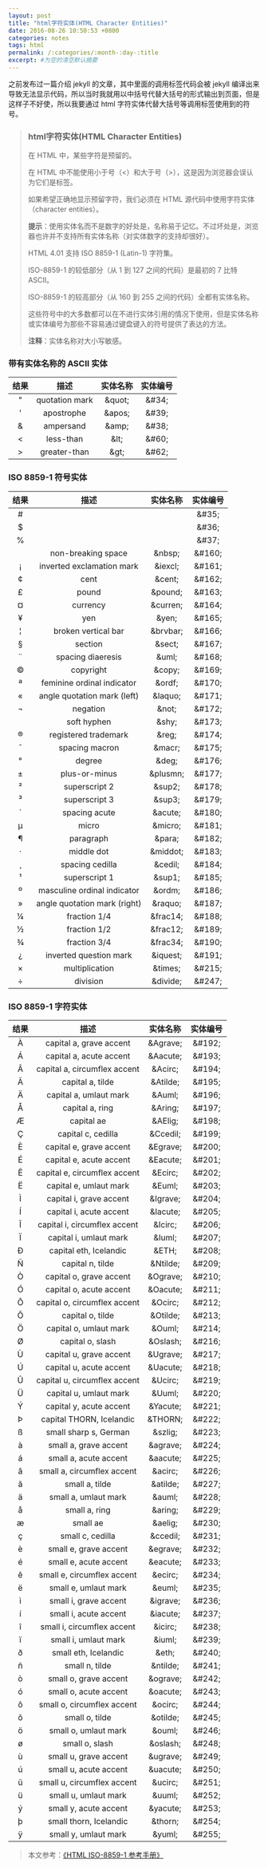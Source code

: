 ```yaml
---
layout: post
title: "html字符实体(HTML Character Entities)"
date: 2016-08-26 10:50:53 +0800
categories: notes
tags: html
permalink: /:categories/:month-:day-:title
excerpt: #为空的清空默认摘要
---
```

之前发布过一篇介绍 jekyll 的文章，其中里面的调用标签代码会被 jekyll 编译出来导致无法显示代码，所以当时我就用以中括号代替大括号的形式输出到页面，但是这样子不好使，所以我要通过 html 字符实体代替大括号等调用标签使用到的符号。

>### html字符实体(HTML Character Entities)
>在 HTML 中，某些字符是预留的。
>
>在 HTML 中不能使用小于号（<）和大于号（>），这是因为浏览器会误认为它们是标签。
>
>如果希望正确地显示预留字符，我们必须在 HTML 源代码中使用字符实体（character entities）。
>
>**提示**：使用实体名而不是数字的好处是，名称易于记忆。不过坏处是，浏览器也许并不支持所有实体名称（对实体数字的支持却很好）。
>
>HTML 4.01 支持 ISO 8859-1 (Latin-1) 字符集。
>
>ISO-8859-1 的较低部分（从 1 到 127 之间的代码）是最初的 7 比特 ASCII。
>
>ISO-8859-1 的较高部分（从 160 到 255 之间的代码）全都有实体名称。
>
>这些符号中的大多数都可以在不进行实体引用的情况下使用，但是实体名称或实体编号为那些不容易通过键盘键入的符号提供了表达的方法。
>
>**注释**：实体名称对大小写敏感。

### 带有实体名称的 ASCII 实体

|结果  |描述          |实体名称    |实体编号    |
|:----:|:------------:|:----------:|:----------:|
|"     |quotation mark|&amp;quot;  |&amp;#34;   |
|'     |apostrophe    |&amp;apos;  |&amp;#39;   |
|&     |ampersand     |&amp;amp;   |&amp;#38;   |
|<     |less-than     |&amp;lt;    |&amp;#60;   |
|>     |greater-than  |&amp;gt;    |&amp;#62;   |

### ISO 8859-1 符号实体

|结果  |描述                         |实体名称     |实体编号   |
|:----:|:---------------------------:|:-----------:|:---------:|
|#     |                             |             |&amp;#35;  |
|$     |                             |             |&amp;#36;  |
|%     |                             |             |&amp;#37;  |
|      |non-breaking space           |&amp;nbsp;   |&amp;#160; |
|¡     |inverted exclamation mark    |&amp;iexcl;  |&amp;#161; |
|¢     |cent                         |&amp;cent;   |&amp;#162; |
|£     |pound                        |&amp;pound;  |&amp;#163; |
|¤     |currency                     |&amp;curren; |&amp;#164; |
|¥     |yen                          |&amp;yen;    |&amp;#165; |
|¦     |broken vertical bar          |&amp;brvbar; |&amp;#166; |
|§     |section                      |&amp;sect;   |&amp;#167; |
|¨     |spacing diaeresis            |&amp;uml;    |&amp;#168; |
|©     |copyright                    |&amp;copy;   |&amp;#169; |
|ª     |feminine ordinal indicator   |&amp;ordf;   |&amp;#170; |
|«     |angle quotation mark (left)  |&amp;laquo;  |&amp;#171; |
|¬     |negation                     |&amp;not;    |&amp;#172; |
|      |soft hyphen                  |&amp;shy;    |&amp;#173; |
|®     |registered trademark         |&amp;reg;    |&amp;#174; |
|¯     |spacing macron               |&amp;macr;   |&amp;#175; |
|°     |degree                       |&amp;deg;    |&amp;#176; |
|±     |plus-or-minus                |&amp;plusmn; |&amp;#177; |
|²     |superscript 2                |&amp;sup2;   |&amp;#178; |
|³     |superscript 3                |&amp;sup3;   |&amp;#179; |
|´     |spacing acute                |&amp;acute;  |&amp;#180; |
|µ     |micro                        |&amp;micro;  |&amp;#181; |
|¶     |paragraph                    |&amp;para;   |&amp;#182; |
|·     |middle dot                   |&amp;middot; |&amp;#183; |
|¸     |spacing cedilla              |&amp;cedil;  |&amp;#184; |
|¹     |superscript 1                |&amp;sup1;   |&amp;#185; |
|º     |masculine ordinal indicator  |&amp;ordm;   |&amp;#186; |
|»     |angle quotation mark (right) |&amp;raquo;  |&amp;#187; |
|¼     |fraction 1/4                 |&amp;frac14; |&amp;#188; |
|½     |fraction 1/2                 |&amp;frac12; |&amp;#189; |
|¾     |fraction 3/4                 |&amp;frac34; |&amp;#190; |
|¿     |inverted question mark       |&amp;iquest; |&amp;#191; |
|×     |multiplication               |&amp;times;  |&amp;#215; |
|÷     |division                     |&amp;divide; |&amp;#247; |

### ISO 8859-1 字符实体

|结果 |描述                          |实体名称      |实体编号  |
|:---:|:----------------------------:|:------------:|:--------:|
|À    |capital a, grave accent       |&amp;Agrave;  |&amp;#192;|
|Á    |capital a, acute accent       |&amp;Aacute;  |&amp;#193;|
|Â    |capital a, circumflex accent  |&amp;Acirc;   |&amp;#194;|
|Ã    |capital a, tilde              |&amp;Atilde;  |&amp;#195;|
|Ä    |capital a, umlaut mark        |&amp;Auml;    |&amp;#196;|
|Å    |capital a, ring               |&amp;Aring;   |&amp;#197;|
|Æ    |capital ae                    |&amp;AElig;   |&amp;#198;|
|Ç    |capital c, cedilla            |&amp;Ccedil;  |&amp;#199;|
|È    |capital e, grave accent       |&amp;Egrave;  |&amp;#200;|
|É    |capital e, acute accent       |&amp;Eacute;  |&amp;#201;|
|Ê    |capital e, circumflex accent  |&amp;Ecirc;   |&amp;#202;|
|Ë    |capital e, umlaut mark        |&amp;Euml;    |&amp;#203;|
|Ì    |capital i, grave accent       |&amp;Igrave;  |&amp;#204;|
|Í    |capital i, acute accent       |&amp;Iacute;  |&amp;#205;|
|Î    |capital i, circumflex accent  |&amp;Icirc;   |&amp;#206;|
|Ï    |capital i, umlaut mark        |&amp;Iuml;    |&amp;#207;|
|Ð    |capital eth, Icelandic        |&amp;ETH;     |&amp;#208;|
|Ñ    |capital n, tilde              |&amp;Ntilde;  |&amp;#209;|
|Ò    |capital o, grave accent       |&amp;Ograve;  |&amp;#210;|
|Ó    |capital o, acute accent       |&amp;Oacute;  |&amp;#211;|
|Ô    |capital o, circumflex accent  |&amp;Ocirc;   |&amp;#212;|
|Õ    |capital o, tilde              |&amp;Otilde;  |&amp;#213;|
|Ö    |capital o, umlaut mark        |&amp;Ouml;    |&amp;#214;|
|Ø    |capital o, slash              |&amp;Oslash;  |&amp;#216;|
|Ù    |capital u, grave accent       |&amp;Ugrave;  |&amp;#217;|
|Ú    |capital u, acute accent       |&amp;Uacute;  |&amp;#218;|
|Û    |capital u, circumflex accent  |&amp;Ucirc;   |&amp;#219;|
|Ü    |capital u, umlaut mark        |&amp;Uuml;    |&amp;#220;|
|Ý    |capital y, acute accent       |&amp;Yacute;  |&amp;#221;|
|Þ    |capital THORN, Icelandic      |&amp;THORN;   |&amp;#222;|
|ß    |small sharp s, German         |&amp;szlig;   |&amp;#223;|
|à    |small a, grave accent         |&amp;agrave;  |&amp;#224;|
|á    |small a, acute accent         |&amp;aacute;  |&amp;#225;|
|â    |small a, circumflex accent    |&amp;acirc;   |&amp;#226;|
|ã    |small a, tilde                |&amp;atilde;  |&amp;#227;|
|ä    |small a, umlaut mark          |&amp;auml;    |&amp;#228;|
|å    |small a, ring                 |&amp;aring;   |&amp;#229;|
|æ    |small ae                      |&amp;aelig;   |&amp;#230;|
|ç    |small c, cedilla              |&amp;ccedil;  |&amp;#231;|
|è    |small e, grave accent         |&amp;egrave;  |&amp;#232;|
|é    |small e, acute accent         |&amp;eacute;  |&amp;#233;|
|ê    |small e, circumflex accent    |&amp;ecirc;   |&amp;#234;|
|ë    |small e, umlaut mark          |&amp;euml;    |&amp;#235;|
|ì    |small i, grave accent         |&amp;igrave;  |&amp;#236;|
|í    |small i, acute accent         |&amp;iacute;  |&amp;#237;|
|î    |small i, circumflex accent    |&amp;icirc;   |&amp;#238;|
|ï    |small i, umlaut mark          |&amp;iuml;    |&amp;#239;|
|ð    |small eth, Icelandic          |&amp;eth;     |&amp;#240;|
|ñ    |small n, tilde                |&amp;ntilde;  |&amp;#241;|
|ò    |small o, grave accent         |&amp;ograve;  |&amp;#242;|
|ó    |small o, acute accent         |&amp;oacute;  |&amp;#243;|
|ô    |small o, circumflex accent    |&amp;ocirc;   |&amp;#244;|
|õ    |small o, tilde                |&amp;otilde;  |&amp;#245;|
|ö    |small o, umlaut mark          |&amp;ouml;    |&amp;#246;|
|ø    |small o, slash                |&amp;oslash;  |&amp;#248;|
|ù    |small u, grave accent         |&amp;ugrave;  |&amp;#249;|
|ú    |small u, acute accent         |&amp;uacute;  |&amp;#250;|
|û    |small u, circumflex accent    |&amp;ucirc;   |&amp;#251;|
|ü    |small u, umlaut mark          |&amp;uuml;    |&amp;#252;|
|ý    |small y, acute accent         |&amp;yacute;  |&amp;#253;|
|þ    |small thorn, Icelandic        |&amp;thorn;   |&amp;#254;|
|ÿ    |small y, umlaut mark          |&amp;yuml;    |&amp;#255;|

>本文参考：[《HTML ISO-8859-1 参考手册》](http://www.w3school.com.cn/tags/html_ref_entities.html)
